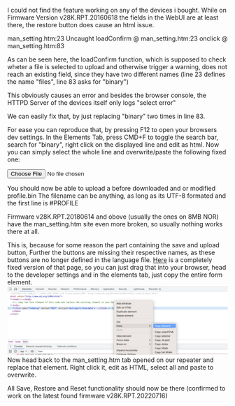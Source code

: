 I could not find the feature working on any of the devices i bought. 
While on Firmware Version v28K.RPT.20160618 the fields in the WebUI are at least there, the restore button does cause an html issue.

man_setting.htm:23 Uncaught 
loadConfirm @ man_setting.htm:23
onclick @ man_setting.htm:83

As can be seen here, the loadConfirm function, which is supposed to check wheter a file is selected to upload and otherwise trigger a warning, does not reach an existing field, since they have two different names (line 23 defines the name "files", line 83 asks for "binary")

This obviously causes an error and besides the browser console, the HTTPD Server of the devices itself only logs "select error"

We can easily fix that, by just replacing "binary" two times in line 83.

For ease you can reproduce that, by pressing F12 to open your browsers dev settings. In the Elements Tab, press CMD+F to toggle the search bar, search for "binary", right click on the displayed line and edit as html. Now you can simply select the whole line and overwrite/paste the following fixed one:

<input type="file" class="input_man_text" id="files" name="files">

You should now be able to upload a before downloaded and or modified profile.bin
The filename can be anything, as long as its UTF-8 formated and the first line is #PROFILE

Firmware v28K.RPT.20180614 and obove (usually the ones on 8MB NOR) have the man_setting.htm site even more broken, so usually nothing works there at all. 

This is, because for some reason the part containing the save and upload button, <!--  is marked as comments and inactive	-->
Further the buttons are missing their respective names, as these buttons are no longer defined in the language file.
[Here](man_setting_fixed.htm) is  a completely fixed version of that page, so you can just drag that into your browser, head to the developer settings and in the elements tab, just copy the entire form element.
![Alt text](../Pictures/copy_element_frmsetup.png)
Now head back to the man_setting.htm tab opened on our repeater and replace that element. Right click it, edit as HTML, select all and paste to overwrite. 

All Save, Restore and Reset functionality should now be there (confirmed to work on the latest found firmware v28K.RPT.20220716)